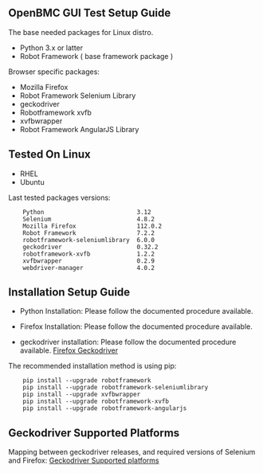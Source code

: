 ## OpenBMC GUI Test Setup Guide

The base needed packages for Linux distro.

- Python 3.x or latter
- Robot Framework ( base framework package )

Browser specific packages:

- Mozilla Firefox
- Robot Framework Selenium Library
- geckodriver
- Robotframework xvfb
- xvfbwrapper
- Robot Framework AngularJS Library

## Tested On Linux

- RHEL
- Ubuntu

Last tested packages versions:

```
    Python                          3.12
    Selenium                        4.8.2
    Mozilla Firefox                 112.0.2
    Robot Framework                 7.2.2
    robotframework-seleniumlibrary  6.0.0
    geckodriver                     0.32.2
    robotframework-xvfb             1.2.2
    xvfbwrapper                     0.2.9
    webdriver-manager               4.0.2
```

## Installation Setup Guide

- Python Installation: Please follow the documented procedure available.

- Firefox Installation: Please follow the documented procedure available.

- geckodriver installation: Please follow the documented procedure available.
  [Firefox Geckodriver](https://github.com/mozilla/geckodriver/releases)

The recommended installation method is using pip:

```
    pip install --upgrade robotframework
    pip install --upgrade robotframework-seleniumlibrary
    pip install --upgrade xvfbwrapper
    pip install --upgrade robotframework-xvfb
    pip install --upgrade robotframework-angularjs
```

## Geckodriver Supported Platforms

Mapping between geckodriver releases, and required versions of Selenium and
Firefox:
[Geckodriver Supported platforms](https://firefox-source-docs.mozilla.org/testing/geckodriver/Support.html#supported-platforms)
